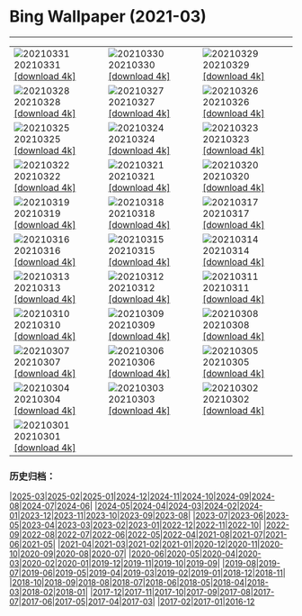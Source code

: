 # Bing Wallpaper (2021-03)
**************

<table><tr><td><img src="https://www.bing.com/th?id=OHR.FooledYa_ZH-CN1264990804_1920x1080.jpg" alt="20210331"> 20210331 <a href="https://www.bing.com/th?id=OHR.FooledYa_ZH-CN1264990804_UHD.jpg">[download 4k]</a></td><td><img src="https://www.bing.com/th?id=OHR.RajaAmpat_ZH-CN2820406309_1920x1080.jpg" alt="20210330"> 20210330 <a href="https://www.bing.com/th?id=OHR.RajaAmpat_ZH-CN2820406309_UHD.jpg">[download 4k]</a></td><td><img src="https://www.bing.com/th?id=OHR.SwordFern_ZH-CN2589382288_1920x1080.jpg" alt="20210329"> 20210329 <a href="https://www.bing.com/th?id=OHR.SwordFern_ZH-CN2589382288_UHD.jpg">[download 4k]</a></td></tr><tr><td><img src="https://www.bing.com/th?id=OHR.Reynisfjara_ZH-CN2125000937_1920x1080.jpg" alt="20210328"> 20210328 <a href="https://www.bing.com/th?id=OHR.Reynisfjara_ZH-CN2125000937_UHD.jpg">[download 4k]</a></td><td><img src="https://www.bing.com/th?id=OHR.LlanberisSlate_ZH-CN1977606783_1920x1080.jpg" alt="20210327"> 20210327 <a href="https://www.bing.com/th?id=OHR.LlanberisSlate_ZH-CN1977606783_UHD.jpg">[download 4k]</a></td><td><img src="https://www.bing.com/th?id=OHR.MadHares_ZH-CN1754336550_1920x1080.jpg" alt="20210326"> 20210326 <a href="https://www.bing.com/th?id=OHR.MadHares_ZH-CN1754336550_UHD.jpg">[download 4k]</a></td></tr><tr><td><img src="https://www.bing.com/th?id=OHR.MTCradle_ZH-CN1573998424_1920x1080.jpg" alt="20210325"> 20210325 <a href="https://www.bing.com/th?id=OHR.MTCradle_ZH-CN1573998424_UHD.jpg">[download 4k]</a></td><td><img src="https://www.bing.com/th?id=OHR.LakeWinnipeg_ZH-CN0984485385_1920x1080.jpg" alt="20210324"> 20210324 <a href="https://www.bing.com/th?id=OHR.LakeWinnipeg_ZH-CN0984485385_UHD.jpg">[download 4k]</a></td><td><img src="https://www.bing.com/th?id=OHR.HumpbackMom_ZH-CN0218207583_1920x1080.jpg" alt="20210323"> 20210323 <a href="https://www.bing.com/th?id=OHR.HumpbackMom_ZH-CN0218207583_UHD.jpg">[download 4k]</a></td></tr><tr><td><img src="https://www.bing.com/th?id=OHR.LoftedMadagascar_ZH-CN0062899981_1920x1080.jpg" alt="20210322"> 20210322 <a href="https://www.bing.com/th?id=OHR.LoftedMadagascar_ZH-CN0062899981_UHD.jpg">[download 4k]</a></td><td><img src="https://www.bing.com/th?id=OHR.JouxFog_ZH-CN9947036409_1920x1080.jpg" alt="20210321"> 20210321 <a href="https://www.bing.com/th?id=OHR.JouxFog_ZH-CN9947036409_UHD.jpg">[download 4k]</a></td><td><img src="https://www.bing.com/th?id=OHR.HallesWood_ZH-CN9790575479_1920x1080.jpg" alt="20210320"> 20210320 <a href="https://www.bing.com/th?id=OHR.HallesWood_ZH-CN9790575479_UHD.jpg">[download 4k]</a></td></tr><tr><td><img src="https://www.bing.com/th?id=OHR.ParnidisSundial_ZH-CN9575177836_1920x1080.jpg" alt="20210319"> 20210319 <a href="https://www.bing.com/th?id=OHR.ParnidisSundial_ZH-CN9575177836_UHD.jpg">[download 4k]</a></td><td><img src="https://www.bing.com/th?id=OHR.MagneticIsland_ZH-CN9302186671_1920x1080.jpg" alt="20210318"> 20210318 <a href="https://www.bing.com/th?id=OHR.MagneticIsland_ZH-CN9302186671_UHD.jpg">[download 4k]</a></td><td><img src="https://www.bing.com/th?id=OHR.MtEtna_ZH-CN9127683040_1920x1080.jpg" alt="20210317"> 20210317 <a href="https://www.bing.com/th?id=OHR.MtEtna_ZH-CN9127683040_UHD.jpg">[download 4k]</a></td></tr><tr><td><img src="https://www.bing.com/th?id=OHR.Inisheer_ZH-CN9014668825_1920x1080.jpg" alt="20210316"> 20210316 <a href="https://www.bing.com/th?id=OHR.Inisheer_ZH-CN9014668825_UHD.jpg">[download 4k]</a></td><td><img src="https://www.bing.com/th?id=OHR.BifengxiaPanda_ZH-CN8879969527_1920x1080.jpg" alt="20210315"> 20210315 <a href="https://www.bing.com/th?id=OHR.BifengxiaPanda_ZH-CN8879969527_UHD.jpg">[download 4k]</a></td><td><img src="https://www.bing.com/th?id=OHR.MassapequaOwl_ZH-CN8747028921_1920x1080.jpg" alt="20210314"> 20210314 <a href="https://www.bing.com/th?id=OHR.MassapequaOwl_ZH-CN8747028921_UHD.jpg">[download 4k]</a></td></tr><tr><td><img src="https://www.bing.com/th?id=OHR.LyonAstronomical_ZH-CN8601552487_1920x1080.jpg" alt="20210313"> 20210313 <a href="https://www.bing.com/th?id=OHR.LyonAstronomical_ZH-CN8601552487_UHD.jpg">[download 4k]</a></td><td><img src="https://www.bing.com/th?id=OHR.Rhododendron_ZH-CN8481644646_1920x1080.jpg" alt="20210312"> 20210312 <a href="https://www.bing.com/th?id=OHR.Rhododendron_ZH-CN8481644646_UHD.jpg">[download 4k]</a></td><td><img src="https://www.bing.com/th?id=OHR.EibseeSpring_ZH-CN8314763420_1920x1080.jpg" alt="20210311"> 20210311 <a href="https://www.bing.com/th?id=OHR.EibseeSpring_ZH-CN8314763420_UHD.jpg">[download 4k]</a></td></tr><tr><td><img src="https://www.bing.com/th?id=OHR.CapePerpetua_ZH-CN4150223705_1920x1080.jpg" alt="20210310"> 20210310 <a href="https://www.bing.com/th?id=OHR.CapePerpetua_ZH-CN4150223705_UHD.jpg">[download 4k]</a></td><td><img src="https://www.bing.com/th?id=OHR.HinterseeRamsau_ZH-CN4043630556_1920x1080.jpg" alt="20210309"> 20210309 <a href="https://www.bing.com/th?id=OHR.HinterseeRamsau_ZH-CN4043630556_UHD.jpg">[download 4k]</a></td><td><img src="https://www.bing.com/th?id=OHR.RollingHills_ZH-CN3969739987_1920x1080.jpg" alt="20210308"> 20210308 <a href="https://www.bing.com/th?id=OHR.RollingHills_ZH-CN3969739987_UHD.jpg">[download 4k]</a></td></tr><tr><td><img src="https://www.bing.com/th?id=OHR.LoganClouds_ZH-CN3900647104_1920x1080.jpg" alt="20210307"> 20210307 <a href="https://www.bing.com/th?id=OHR.LoganClouds_ZH-CN3900647104_UHD.jpg">[download 4k]</a></td><td><img src="https://www.bing.com/th?id=OHR.Wakodahatchee_ZH-CN3806840538_1920x1080.jpg" alt="20210306"> 20210306 <a href="https://www.bing.com/th?id=OHR.Wakodahatchee_ZH-CN3806840538_UHD.jpg">[download 4k]</a></td><td><img src="https://www.bing.com/th?id=OHR.PadarIsland_ZH-CN3753026244_1920x1080.jpg" alt="20210305"> 20210305 <a href="https://www.bing.com/th?id=OHR.PadarIsland_ZH-CN3753026244_UHD.jpg">[download 4k]</a></td></tr><tr><td><img src="https://www.bing.com/th?id=OHR.MinasdeRioTinto_ZH-CN3632728092_1920x1080.jpg" alt="20210304"> 20210304 <a href="https://www.bing.com/th?id=OHR.MinasdeRioTinto_ZH-CN3632728092_UHD.jpg">[download 4k]</a></td><td><img src="https://www.bing.com/th?id=OHR.Comma_ZH-CN3584865247_1920x1080.jpg" alt="20210303"> 20210303 <a href="https://www.bing.com/th?id=OHR.Comma_ZH-CN3584865247_UHD.jpg">[download 4k]</a></td><td><img src="https://www.bing.com/th?id=OHR.WWDLions_ZH-CN3506997987_1920x1080.jpg" alt="20210302"> 20210302 <a href="https://www.bing.com/th?id=OHR.WWDLions_ZH-CN3506997987_UHD.jpg">[download 4k]</a></td></tr><tr><td><img src="https://www.bing.com/th?id=OHR.VolcanoLlaima_ZH-CN3436127573_1920x1080.jpg" alt="20210301"> 20210301 <a href="https://www.bing.com/th?id=OHR.VolcanoLlaima_ZH-CN3436127573_UHD.jpg">[download 4k]</a></td><td></td><td></td></tr></table>

### 历史归档：

|[2025-03](/../2025-03/2025-03.md)|[2025-02](/../2025-02/2025-02.md)|[2025-01](/../2025-01/2025-01.md)|[2024-12](/../2024-12/2024-12.md)|[2024-11](/../2024-11/2024-11.md)|[2024-10](/../2024-10/2024-10.md)|[2024-09](/../2024-09/2024-09.md)|[2024-08](/../2024-08/2024-08.md)|[2024-07](/../2024-07/2024-07.md)|[2024-06](/../2024-06/2024-06.md)|
|[2024-05](/../2024-05/2024-05.md)|[2024-04](/../2024-04/2024-04.md)|[2024-03](/../2024-03/2024-03.md)|[2024-02](/../2024-02/2024-02.md)|[2024-01](/../2024-01/2024-01.md)|[2023-12](/../2023-12/2023-12.md)|[2023-11](/../2023-11/2023-11.md)|[2023-10](/../2023-10/2023-10.md)|[2023-09](/../2023-09/2023-09.md)|[2023-08](/../2023-08/2023-08.md)|
|[2023-07](/../2023-07/2023-07.md)|[2023-06](/../2023-06/2023-06.md)|[2023-05](/../2023-05/2023-05.md)|[2023-04](/../2023-04/2023-04.md)|[2023-03](/../2023-03/2023-03.md)|[2023-02](/../2023-02/2023-02.md)|[2023-01](/../2023-01/2023-01.md)|[2022-12](/../2022-12/2022-12.md)|[2022-11](/../2022-11/2022-11.md)|[2022-10](/../2022-10/2022-10.md)|
|[2022-09](/../2022-09/2022-09.md)|[2022-08](/../2022-08/2022-08.md)|[2022-07](/../2022-07/2022-07.md)|[2022-06](/../2022-06/2022-06.md)|[2022-05](/../2022-05/2022-05.md)|[2022-04](/../2022-04/2022-04.md)|[2021-08](/../2021-08/2021-08.md)|[2021-07](/../2021-07/2021-07.md)|[2021-06](/../2021-06/2021-06.md)|[2021-05](/../2021-05/2021-05.md)|
|[2021-04](/../2021-04/2021-04.md)|[2021-03](/2021-03.md)|[2021-02](/../2021-02/2021-02.md)|[2021-01](/../2021-01/2021-01.md)|[2020-12](/../2020-12/2020-12.md)|[2020-11](/../2020-11/2020-11.md)|[2020-10](/../2020-10/2020-10.md)|[2020-09](/../2020-09/2020-09.md)|[2020-08](/../2020-08/2020-08.md)|[2020-07](/../2020-07/2020-07.md)|
|[2020-06](/../2020-06/2020-06.md)|[2020-05](/../2020-05/2020-05.md)|[2020-04](/../2020-04/2020-04.md)|[2020-03](/../2020-03/2020-03.md)|[2020-02](/../2020-02/2020-02.md)|[2020-01](/../2020-01/2020-01.md)|[2019-12](/../2019-12/2019-12.md)|[2019-11](/../2019-11/2019-11.md)|[2019-10](/../2019-10/2019-10.md)|[2019-09](/../2019-09/2019-09.md)|
|[2019-08](/../2019-08/2019-08.md)|[2019-07](/../2019-07/2019-07.md)|[2019-06](/../2019-06/2019-06.md)|[2019-05](/../2019-05/2019-05.md)|[2019-04](/../2019-04/2019-04.md)|[2019-03](/../2019-03/2019-03.md)|[2019-02](/../2019-02/2019-02.md)|[2019-01](/../2019-01/2019-01.md)|[2018-12](/../2018-12/2018-12.md)|[2018-11](/../2018-11/2018-11.md)|
|[2018-10](/../2018-10/2018-10.md)|[2018-09](/../2018-09/2018-09.md)|[2018-08](/../2018-08/2018-08.md)|[2018-07](/../2018-07/2018-07.md)|[2018-06](/../2018-06/2018-06.md)|[2018-05](/../2018-05/2018-05.md)|[2018-04](/../2018-04/2018-04.md)|[2018-03](/../2018-03/2018-03.md)|[2018-02](/../2018-02/2018-02.md)|[2018-01](/../2018-01/2018-01.md)|
|[2017-12](/../2017-12/2017-12.md)|[2017-11](/../2017-11/2017-11.md)|[2017-10](/../2017-10/2017-10.md)|[2017-09](/../2017-09/2017-09.md)|[2017-08](/../2017-08/2017-08.md)|[2017-07](/../2017-07/2017-07.md)|[2017-06](/../2017-06/2017-06.md)|[2017-05](/../2017-05/2017-05.md)|[2017-04](/../2017-04/2017-04.md)|[2017-03](/../2017-03/2017-03.md)|
|[2017-02](/../2017-02/2017-02.md)|[2017-01](/../2017-01/2017-01.md)|[2016-12](/../2016-12/2016-12.md)
